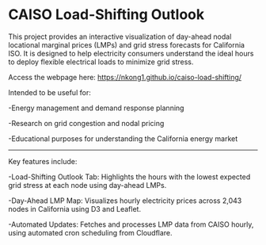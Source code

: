 # CAISO Load-Shifting Outlook

This project provides an interactive visualization of day-ahead nodal locational marginal prices (LMPs) and grid stress forecasts for California ISO. It is designed to help electricity consumers understand the ideal hours to deploy flexible electrical loads to minimize grid stress.

Access the webpage here: https://nkong1.github.io/caiso-load-shifting/

Intended to be useful for:

-Energy management and demand response planning

-Research on grid congestion and nodal pricing

-Educational purposes for understanding the California energy market

______________________________________________________________________________________________________________
Key features include:

-Load-Shifting Outlook Tab: Highlights the hours with the lowest expected grid stress at each node using day-ahead LMPs.

-Day-Ahead LMP Map: Visualizes hourly electricity prices across 2,043 nodes in California using D3 and Leaflet.

-Automated Updates: Fetches and processes LMP data from CAISO hourly, using automated cron scheduling from Cloudflare.



